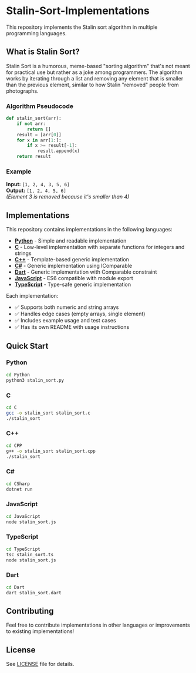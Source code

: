 # Stalin-Sort-Implementations

This repository implements the Stalin sort algorithm in multiple programming languages.

## What is Stalin Sort?

Stalin Sort is a humorous, meme-based "sorting algorithm" that's not meant for practical use but rather as a joke among programmers. The algorithm works by iterating through a list and removing any element that is smaller than the previous element, similar to how Stalin "removed" people from photographs.

### Algorithm Pseudocode

```python
def stalin_sort(arr):
    if not arr:
        return []
    result = [arr[0]]
    for x in arr[1:]:
        if x >= result[-1]:
            result.append(x)
    return result
```

### Example

**Input:** `[1, 2, 4, 3, 5, 6]`  
**Output:** `[1, 2, 4, 5, 6]`  
*(Element 3 is removed because it's smaller than 4)*

## Implementations

This repository contains implementations in the following languages:

- **[Python](/Python)** - Simple and readable implementation
- **[C](/C)** - Low-level implementation with separate functions for integers and strings
- **[C++](/CPP)** - Template-based generic implementation
- **[C#](/CSharp)** - Generic implementation using IComparable
- **[Dart](/Dart)** - Generic implementation with Comparable constraint
- **[JavaScript](/JavaScript)** - ES6 compatible with module export
- **[TypeScript](/TypeScript)** - Type-safe generic implementation

Each implementation:
- ✅ Supports both numeric and string arrays
- ✅ Handles edge cases (empty arrays, single element)
- ✅ Includes example usage and test cases
- ✅ Has its own README with usage instructions

## Quick Start

### Python
```bash
cd Python
python3 stalin_sort.py
```

### C
```bash
cd C
gcc -o stalin_sort stalin_sort.c
./stalin_sort
```

### C++
```bash
cd CPP
g++ -o stalin_sort stalin_sort.cpp
./stalin_sort
```

### C#
```bash
cd CSharp
dotnet run
```

### JavaScript
```bash
cd JavaScript
node stalin_sort.js
```

### TypeScript
```bash
cd TypeScript
tsc stalin_sort.ts
node stalin_sort.js
```

### Dart
```bash
cd Dart
dart stalin_sort.dart
```

## Contributing

Feel free to contribute implementations in other languages or improvements to existing implementations!

## License

See [LICENSE](LICENSE) file for details.
